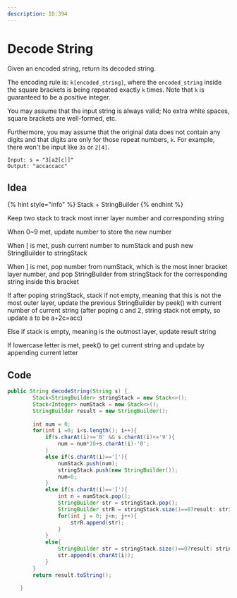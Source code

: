 ```yaml
---
description: ID:394
---
```


# Decode String

Given an encoded string, return its decoded string.

The encoding rule is: `k[encoded_string]`, where the `encoded_string` inside the square brackets is being repeated exactly `k` times. Note that `k` is guaranteed to be a positive integer.

You may assume that the input string is always valid; No extra white spaces, square brackets are well-formed, etc.

Furthermore, you may assume that the original data does not contain any digits and that digits are only for those repeat numbers, `k`. For example, there won't be input like `3a` or `2[4]`.

```
Input: s = "3[a2[c]]"
Output: "accaccacc"
```

## Idea

{% hint style="info" %}
Stack + StringBuilder
{% endhint %}

Keep two stack to track most inner layer number and corresponding string

When 0\~9 met, update number to store the new number

When \[ is met, push current number to numStack and push new StringBuilder to stringStack

When ] is met, pop number from numStack, which is the most inner bracket layer number, and pop StringBuilder from stringStack for the corresponding string inside this bracket

If after poping stringStack, stack if not empty, meaning that this is not the most outer layer, update the previous StringBuilder by peek() with current number of current string (after poping c and 2, string stack not empty, so update a to be a+2c=acc)

Else if stack is empty, meaning is the outmost layer, update result string

If lowercase letter is met, peek() to get current string and update by appending current letter

## Code

```java
public String decodeString(String s) {
        Stack<StringBuilder> stringStack = new Stack<>();
        Stack<Integer> numStack = new Stack<>();
        StringBuilder result = new StringBuilder();
        
        int num = 0;
        for(int i =0; i<s.length(); i++){
            if(s.charAt(i)>='0' && s.charAt(i)<='9'){
                num = num*10+s.charAt(i)-'0';
            }
            else if(s.charAt(i)=='['){
                numStack.push(num);
                stringStack.push(new StringBuilder());
                num=0;
            }
            else if(s.charAt(i)==']'){
                int n = numStack.pop();
                StringBuilder str = stringStack.pop();
                StringBuilder strR = stringStack.size()==0?result: stringStack.peek();
                for(int j = 0; j<n; j++){
                    strR.append(str);
                }
            }
            else{
                StringBuilder str = stringStack.size()==0?result: stringStack.peek();
                str.append(s.charAt(i));
            }
        }
        return result.toString();
        
    }
```
